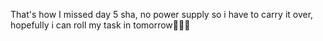 That's how I missed day 5 sha, no power supply so i have to carry it over, hopefully i can roll my task in tomorrow🤍🥺🥺
